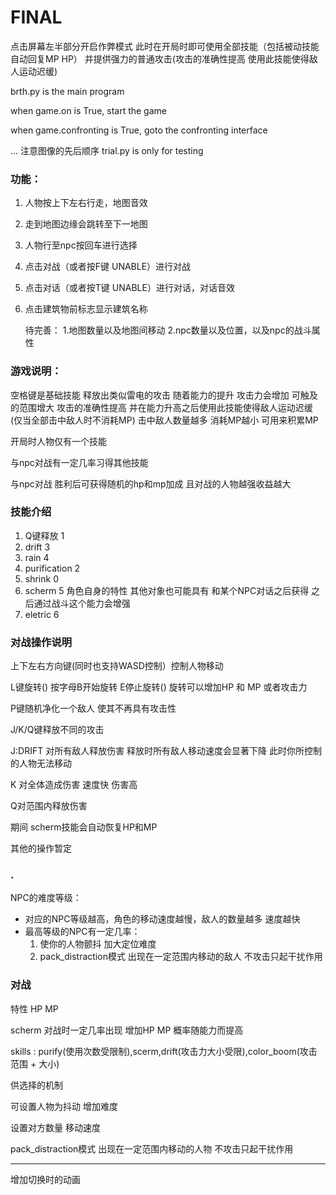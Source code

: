 # FINAL

点击屏幕左半部分开启作弊模式 此时在开局时即可使用全部技能（包括被动技能 自动回复MP HP） 并提供强力的普通攻击(攻击的准确性提高 使用此技能使得敌人运动迟缓)

brth.py is the main program

when game.on is True, start the game

when game.confronting is True, goto the confronting interface

... 注意图像的先后顺序 trial.py is only for testing

### 功能：

1. 人物按上下左右行走，地图音效

2. 走到地图边缘会跳转至下一地图 

3. 人物行至npc按回车进行选择 

4. 点击对战（或者按F键 UNABLE）进行对战 

5. 点击对话（或者按T键 UNABLE）进行对话，对话音效

6. 点击建筑物前标志显示建筑名称 

   待完善： 1.地图数量以及地图间移动 2.npc数量以及位置，以及npc的战斗属性

### 游戏说明：

空格键是基础技能 释放出类似雷电的攻击 随着能力的提升 攻击力会增加 可触及的范围增大 攻击的准确性提高 并在能力升高之后使用此技能使得敌人运动迟缓 (仅当全部击中敌人时不消耗MP) 击中敌人数量越多 消耗MP越小 可用来积累MP

开局时人物仅有一个技能

与npc对战有一定几率习得其他技能

与npc对战 胜利后可获得随机的hp和mp加成 且对战的人物越强收益越大

### 技能介绍

1. Q键释放 1
2. drift 3 
3. rain 4
4. purification 2
5. shrink 0
6. scherm 5 角色自身的特性 其他对象也可能具有  和某个NPC对话之后获得 之后通过战斗这个能力会增强
7. eletric 6



### 对战操作说明

上下左右方向键(同时也支持WASD控制）控制人物移动

L键旋转() 按字母B开始旋转 E停止旋转() 旋转可以增加HP 和 MP 或者攻击力

P键随机净化一个敌人 使其不再具有攻击性

J/K/Q键释放不同的攻击

J:DRIFT 对所有敌人释放伤害 释放时所有敌人移动速度会显著下降 此时你所控制的人物无法移动

K 对全体造成伤害 速度快 伤害高

Q对范围内释放伤害

期间 scherm技能会自动恢复HP和MP

其他的操作暂定

### .

NPC的难度等级：

- 对应的NPC等级越高，角色的移动速度越慢，敌人的数量越多 速度越快
- 最高等级的NPC有一定几率：
  1. 使你的人物颤抖 加大定位难度
  2. pack_distraction模式 出现在一定范围内移动的敌人 不攻击只起干扰作用

### 对战

特性 HP MP

scherm 对战时一定几率出现 增加HP MP 概率随能力而提高

skills : purify(使用次数受限制),scerm,drift(攻击力大小受限),color_boom(攻击范围 + 大小)

供选择的机制

可设置人物为抖动 增加难度

设置对方数量 移动速度

pack_distraction模式 出现在一定范围内移动的人物 不攻击只起干扰作用

------------------

增加切换时的动画
